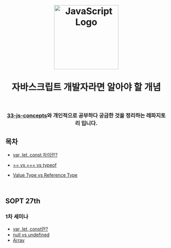 <h1 align="center">
<br>
  <img src="https://user-images.githubusercontent.com/45676906/91674120-48e52f80-eb72-11ea-8f6e-001f7f71c413.png" alt="JavaScript Logo" width=200">
  <br>
    <br>
  자바스크립트 개발자라면 알아야 할 개념
  <br><br>
</h1>

<div align="center">
    <h3>
        <a href="https://github.com/leonardomso/33-js-concepts">33-js-concepts</a>와 개인적으로 공부하다 궁금한 것을 정리하는 레파지토리 입니다.
    </h3>
</div>



## 목차

* [var, let, const 차이란?](https://github.com/wjdrbs96/33concepts-of-javascript/blob/master/1.%20var%2C%20let%2C%20const/var%2C%20let%2C%20const.md) 


* [== vs === vs typeof](https://github.com/wjdrbs96/33concepts-of-javascript/blob/master/5.%20%3D%3D%20vs%20%3D%3D%3D%20vs%20typeof/%3D%3D%20vs%20%3D%3D%3D%20vs%20typeof.md)


* [Value Type vs Reference Type](https://github.com/wjdrbs96/Manyconcepts-of-javascript/blob/master/3.%20Value%20Type%20vs%20Reference%20Type/Value%20Type%20vs%20Reference%20Type.md)


<br>

## SOPT 27th

### 1차 세미나

- [var, let, const란?](https://github.com/wjdrbs96/33concepts-of-javascript/blob/master/1.%20var%2C%20let%2C%20const/var%2C%20let%2C%20const.md)
- [null vs undefined](https://github.com/wjdrbs96/Manyconcepts-of-javascript/blob/master/JS_Study/null%20vs%20undefined.md)
- [Array](https://github.com/wjdrbs96/Manyconcepts-of-javascript/blob/master/JS_Study/Array.md)
